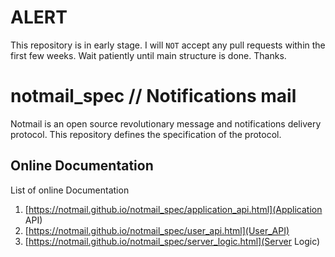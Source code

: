 # ALERT
This repository is in early stage. I will ``NOT`` accept any pull requests within the first few weeks. Wait patiently until main structure is done. Thanks.

# notmail_spec // Notifications mail
Notmail is an open source revolutionary message and notifications delivery protocol. This repository defines the specification of the protocol.

## Online Documentation
List of online Documentation
1. [https://notmail.github.io/notmail_spec/application_api.html](Application API)
1. [https://notmail.github.io/notmail_spec/user_api.html](User_API)
1. [https://notmail.github.io/notmail_spec/server_logic.html](Server Logic)